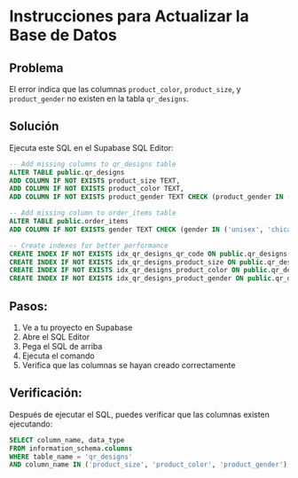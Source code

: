 # Instrucciones para Actualizar la Base de Datos

## Problema
El error indica que las columnas `product_color`, `product_size`, y `product_gender` no existen en la tabla `qr_designs`.

## Solución
Ejecuta este SQL en el Supabase SQL Editor:

```sql
-- Add missing columns to qr_designs table
ALTER TABLE public.qr_designs 
ADD COLUMN IF NOT EXISTS product_size TEXT,
ADD COLUMN IF NOT EXISTS product_color TEXT,
ADD COLUMN IF NOT EXISTS product_gender TEXT CHECK (product_gender IN ('unisex', 'chica', 'chico'));

-- Add missing column to order_items table
ALTER TABLE public.order_items 
ADD COLUMN IF NOT EXISTS gender TEXT CHECK (gender IN ('unisex', 'chica', 'chico'));

-- Create indexes for better performance
CREATE INDEX IF NOT EXISTS idx_qr_designs_qr_code ON public.qr_designs(qr_code);
CREATE INDEX IF NOT EXISTS idx_qr_designs_product_size ON public.qr_designs(product_size);
CREATE INDEX IF NOT EXISTS idx_qr_designs_product_color ON public.qr_designs(product_color);
CREATE INDEX IF NOT EXISTS idx_qr_designs_product_gender ON public.qr_designs(product_gender);
```

## Pasos:
1. Ve a tu proyecto en Supabase
2. Abre el SQL Editor
3. Pega el SQL de arriba
4. Ejecuta el comando
5. Verifica que las columnas se hayan creado correctamente

## Verificación:
Después de ejecutar el SQL, puedes verificar que las columnas existen ejecutando:
```sql
SELECT column_name, data_type 
FROM information_schema.columns 
WHERE table_name = 'qr_designs' 
AND column_name IN ('product_size', 'product_color', 'product_gender');
```


